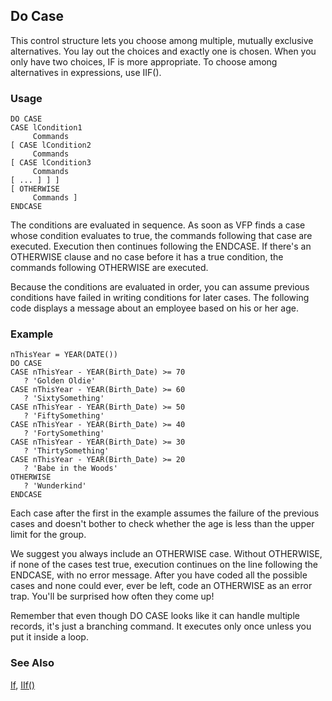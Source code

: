 ## Do Case

This control structure lets you choose among multiple, mutually exclusive alternatives. You lay out the choices and exactly one is chosen. When you only have two choices, IF is more appropriate. To choose among alternatives in expressions, use IIF().

### Usage

```foxpro
DO CASE
CASE lCondition1
     Commands
[ CASE lCondition2
     Commands
[ CASE lCondition3
     Commands
[ ... ] ] ]
[ OTHERWISE
     Commands ]
ENDCASE
```

The conditions are evaluated in sequence. As soon as VFP finds a case whose condition evaluates to true, the commands following that case are executed. Execution then continues following the ENDCASE. If there's an OTHERWISE clause and no case before it has a true condition, the commands following OTHERWISE are executed.

Because the conditions are evaluated in order, you can assume previous conditions have failed in writing conditions for later cases. The following code displays a message about an employee based on his or her age.

### Example

```foxpro
nThisYear = YEAR(DATE())
DO CASE
CASE nThisYear - YEAR(Birth_Date) >= 70
   ? 'Golden Oldie'
CASE nThisYear - YEAR(Birth_Date) >= 60
   ? 'SixtySomething'
CASE nThisYear - YEAR(Birth_Date) >= 50
   ? 'FiftySomething'
CASE nThisYear - YEAR(Birth_Date) >= 40
   ? 'FortySomething'
CASE nThisYear - YEAR(Birth_Date) >= 30
   ? 'ThirtySomething'
CASE nThisYear - YEAR(Birth_Date) >= 20
   ? 'Babe in the Woods'
OTHERWISE
   ? 'Wunderkind'
ENDCASE
```

Each case after the first in the example assumes the failure of the previous cases and doesn't bother to check whether the age is less than the upper limit for the group.

We suggest you always include an OTHERWISE case. Without OTHERWISE, if none of the cases test true, execution continues on the line following the ENDCASE, with no error message. After you have coded all the possible cases and none could ever, ever be left, code an OTHERWISE as an error trap. You'll be surprised how often they come up!

Remember that even though DO CASE looks like it can handle multiple records, it's just a branching command. It executes only once unless you put it inside a loop.

### See Also

[If](s4g255.md), [IIf()](s4g043.md)